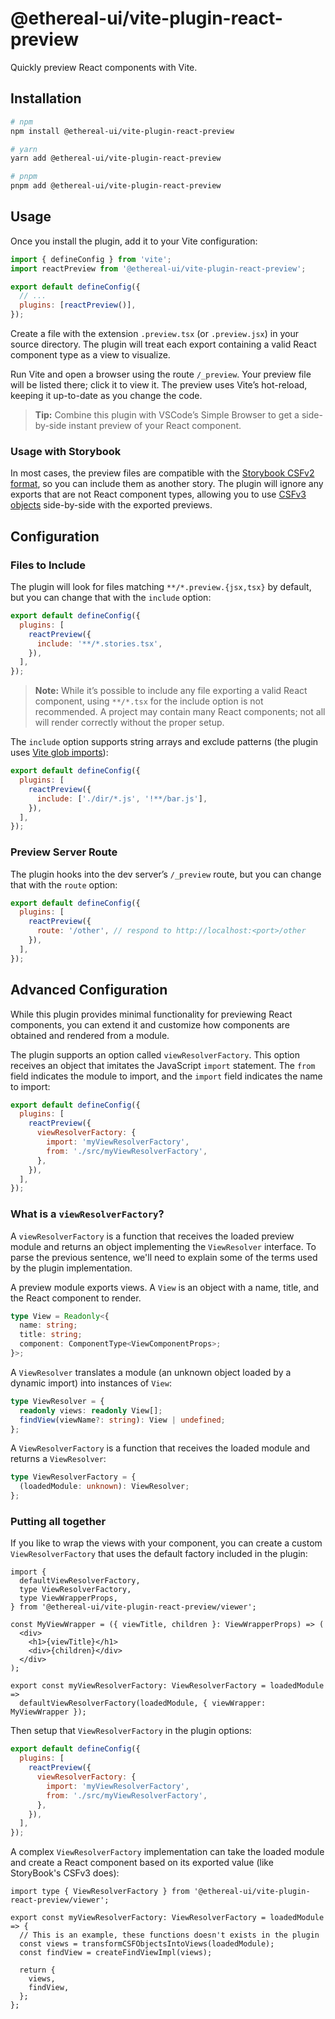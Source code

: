 # @ethereal-ui/vite-plugin-react-preview

Quickly preview React components with Vite.

## Installation

```sh
# npm
npm install @ethereal-ui/vite-plugin-react-preview

# yarn
yarn add @ethereal-ui/vite-plugin-react-preview

# pnpm
pnpm add @ethereal-ui/vite-plugin-react-preview
```

## Usage

Once you install the plugin, add it to your Vite configuration:

```js
import { defineConfig } from 'vite';
import reactPreview from '@ethereal-ui/vite-plugin-react-preview';

export default defineConfig({
  // ...
  plugins: [reactPreview()],
});
```

Create a file with the extension `.preview.tsx` (or `.preview.jsx`) in your
source directory. The plugin will treat each export containing a valid React
component type as a view to visualize.

Run Vite and open a browser using the route `/_preview`. Your preview file will
be listed there; click it to view it. The preview uses Vite’s hot-reload,
keeping it up-to-date as you change the code.

> **Tip:** Combine this plugin with VSCode’s Simple Browser to get a
> side-by-side instant preview of your React component.

### Usage with Storybook

In most cases, the preview files are compatible with the
[Storybook CSFv2 format](https://storybook.js.org/docs/6/writing-stories#component-story-format),
so you can include them as another story. The plugin will ignore any exports
that are not React component types, allowing you to use
[CSFv3 objects](https://storybook.js.org/docs/api/csf) side-by-side with the
exported previews.

## Configuration

### Files to Include

The plugin will look for files matching `**/*.preview.{jsx,tsx}` by default, but
you can change that with the `include` option:

```js
export default defineConfig({
  plugins: [
    reactPreview({
      include: '**/*.stories.tsx',
    }),
  ],
});
```

> **Note:** While it’s possible to include any file exporting a valid React
> component, using `**/*.tsx` for the include option is not recommended. A
> project may contain many React components; not all will render correctly
> without the proper setup.

The `include` option supports string arrays and exclude patterns (the plugin
uses [Vite glob imports](https://vitejs.dev/guide/features.html#glob-import)):

```js
export default defineConfig({
  plugins: [
    reactPreview({
      include: ['./dir/*.js', '!**/bar.js'],
    }),
  ],
});
```

### Preview Server Route

The plugin hooks into the dev server’s `/_preview` route, but you can change
that with the `route` option:

```js
export default defineConfig({
  plugins: [
    reactPreview({
      route: '/other', // respond to http://localhost:<port>/other
    }),
  ],
});
```

## Advanced Configuration

While this plugin provides minimal functionality for previewing React
components, you can extend it and customize how components are obtained and
rendered from a module.

The plugin supports an option called `viewResolverFactory`. This option receives
an object that imitates the JavaScript `import` statement. The `from` field
indicates the module to import, and the `import` field indicates the name to
import:

```js
export default defineConfig({
  plugins: [
    reactPreview({
      viewResolverFactory: {
        import: 'myViewResolverFactory',
        from: './src/myViewResolverFactory',
      },
    }),
  ],
});
```

### What is a `viewResolverFactory`?

A `viewResolverFactory` is a function that receives the loaded preview module
and returns an object implementing the `ViewResolver` interface. To parse the
previous sentence, we'll need to explain some of the terms used by the plugin
implementation.

A preview module exports views. A `View` is an object with a name, title, and
the React component to render.

```ts
type View = Readonly<{
  name: string;
  title: string;
  component: ComponentType<ViewComponentProps>;
}>;
```

A `ViewResolver` translates a module (an unknown object loaded by a dynamic
import) into instances of `View`:

```ts
type ViewResolver = {
  readonly views: readonly View[];
  findView(viewName?: string): View | undefined;
};
```

A `ViewResolverFactory` is a function that receives the loaded module and
returns a `ViewResolver`:

```ts
type ViewResolverFactory = {
  (loadedModule: unknown): ViewResolver;
};
```

### Putting all together

If you like to wrap the views with your component, you can create a custom
`ViewResolverFactory` that uses the default factory included in the plugin:

```tsx
import {
  defaultViewResolverFactory,
  type ViewResolverFactory,
  type ViewWrapperProps,
} from '@ethereal-ui/vite-plugin-react-preview/viewer';

const MyViewWrapper = ({ viewTitle, children }: ViewWrapperProps) => (
  <div>
    <h1>{viewTitle}</h1>
    <div>{children}</div>
  </div>
);

export const myViewResolverFactory: ViewResolverFactory = loadedModule =>
  defaultViewResolverFactory(loadedModule, { viewWrapper: MyViewWrapper });
```

Then setup that `ViewResolverFactory` in the plugin options:

```js
export default defineConfig({
  plugins: [
    reactPreview({
      viewResolverFactory: {
        import: 'myViewResolverFactory',
        from: './src/myViewResolverFactory',
      },
    }),
  ],
});
```

A complex `ViewResolverFactory` implementation can take the loaded module and
create a React component based on its exported value (like StoryBook's CSFv3
does):

```tsx
import type { ViewResolverFactory } from '@ethereal-ui/vite-plugin-react-preview/viewer';

export const myViewResolverFactory: ViewResolverFactory = loadedModule => {
  // This is an example, these functions doesn't exists in the plugin
  const views = transformCSFObjectsIntoViews(loadedModule);
  const findView = createFindViewImpl(views);

  return {
    views,
    findView,
  };
};
```
